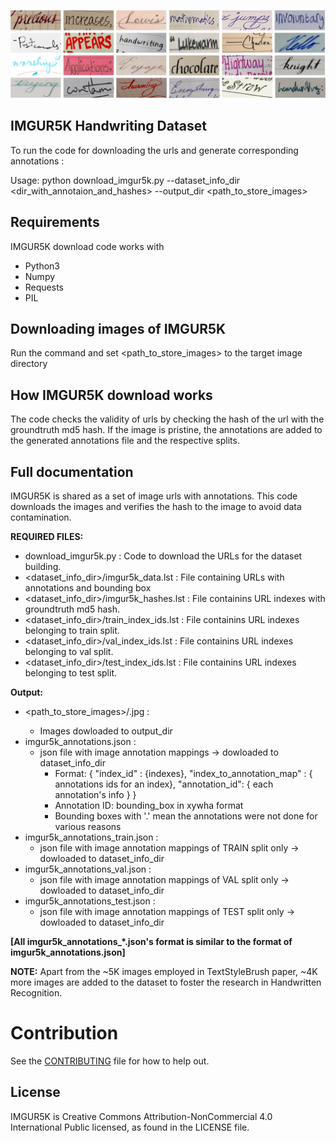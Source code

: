![Word Images](IMGUR5K_teaser.png)
## IMGUR5K Handwriting Dataset 
To run the code for downloading the urls and generate corresponding annotations : 

Usage: python download_imgur5k.py --dataset_info_dir <dir_with_annotaion_and_hashes> --output_dir <path_to_store_images>

## Requirements
IMGUR5K download code works with
* Python3
* Numpy
* Requests
* PIL


## Downloading images of IMGUR5K
Run the command and set <path_to_store_images> to the target image directory

## How IMGUR5K download works
The code checks the validity of urls by checking the hash of the url with the groundtruth md5 hash.
If the image is pristine, the annotations are added to the generated annotations file and the respective splits. 

## Full documentation
IMGUR5K is shared as a set of image urls with annotations. This code downloads
the images and verifies the hash to the image to avoid data contamination.
        
**REQUIRED FILES:**
* download_imgur5k.py : Code to download the URLs for the dataset building.
* <dataset_info_dir>/imgur5k_data.lst : File containing URLs with annotations and bounding box
* <dataset_info_dir>/imgur5k_hashes.lst : File containins URL indexes with groundtruth md5 hash.
* <dataset_info_dir>/train_index_ids.lst : File containins URL indexes belonging to train split.
* <dataset_info_dir>/val_index_ids.lst : File containins URL indexes belonging to val split.
* <dataset_info_dir>/test_index_ids.lst : File containins URL indexes belonging to test split.

**Output:**
* <path_to_store_images>/<index>.jpg : 
	* Images dowloaded to output_dir
* imgur5k_annotations.json : 
	* json file with image annotation mappings -> dowloaded to dataset_info_dir
		* Format: { "index_id" : {indexes}, "index_to_annotation_map" : { annotations ids for an index}, "annotation_id": { each annotation's info } }
		* Annotation ID: bounding_box in xywha format
		* Bounding boxes with '.' mean the annotations were not done for various reasons
* imgur5k_annotations_train.json : 
	* json file with image annotation mappings of TRAIN split only -> dowloaded to dataset_info_dir
* imgur5k_annotations_val.json : 
	* json file with image annotation mappings of VAL split only -> dowloaded to dataset_info_dir
* imgur5k_annotations_test.json : 
	* json file with image annotation mappings of TEST split only -> dowloaded to dataset_info_dir

**[All imgur5k_annotations_*.json's format is similar to the format of imgur5k_annotations.json]**

**NOTE:**
Apart from the ~5K images employed in TextStyleBrush paper, ~4K more images are added to the dataset to foster the research in Handwritten Recognition.


# Contribution
See the [CONTRIBUTING](CONTRIBUTING.md) file for how to help out.

## License
IMGUR5K is Creative Commons Attribution-NonCommercial 4.0 International Public licensed, as found in the LICENSE file.
